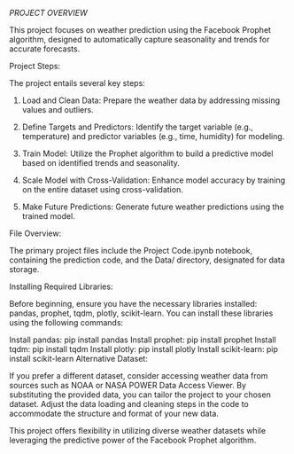 *PROJECT OVERVIEW*

This project focuses on weather prediction using the Facebook Prophet algorithm, designed to automatically capture seasonality and trends for accurate forecasts.

Project Steps:

The project entails several key steps:

1. Load and Clean Data: Prepare the weather data by addressing missing values and outliers.

2. Define Targets and Predictors: Identify the target variable (e.g., temperature) and predictor variables (e.g., time, humidity) for modeling.

3. Train Model: Utilize the Prophet algorithm to build a predictive model based on identified trends and seasonality.

4. Scale Model with Cross-Validation: Enhance model accuracy by training on the entire dataset using cross-validation.

5. Make Future Predictions: Generate future weather predictions using the trained model.

File Overview:

The primary project files include the Project Code.ipynb notebook, containing the prediction code, and the Data/ directory, designated for data storage.

Installing Required Libraries:

Before beginning, ensure you have the necessary libraries installed: pandas, prophet, tqdm, plotly, scikit-learn. You can install these libraries using the following commands:

Install pandas: pip install pandas
Install prophet: pip install prophet
Install tqdm: pip install tqdm
Install plotly: pip install plotly
Install scikit-learn: pip install scikit-learn
Alternative Dataset:

If you prefer a different dataset, consider accessing weather data from sources such as NOAA or NASA POWER Data Access Viewer. By substituting the provided data, you can tailor the project to your chosen dataset. Adjust the data loading and cleaning steps in the code to accommodate the structure and format of your new data.

This project offers flexibility in utilizing diverse weather datasets while leveraging the predictive power of the Facebook Prophet algorithm.
